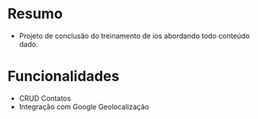 # Resumo
- Projeto de conclusão do treinamento de ios abordando todo conteúdo dado.

# Funcionalidades
- CRUD Contatos
- Integração com Google Geolocalização
